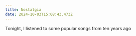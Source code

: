 ```yaml
---
title: Nostalgia
date: 2024-10-03T15:08:43.473Z
---
```


Tonight, I listened to some popular songs from ten years ago
